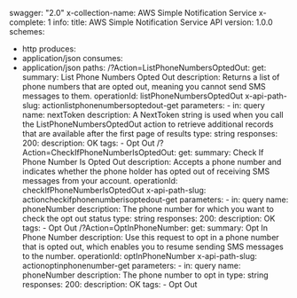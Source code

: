 swagger: "2.0"
x-collection-name: AWS Simple Notification Service
x-complete: 1
info:
  title: AWS Simple Notification Service API
  version: 1.0.0
schemes:
- http
produces:
- application/json
consumes:
- application/json
paths:
  /?Action=ListPhoneNumbersOptedOut:
    get:
      summary: List Phone Numbers Opted Out
      description: Returns a list of phone numbers that are opted out, meaning you
        cannot send SMS messages to them.
      operationId: listPhoneNumbersOptedOut
      x-api-path-slug: actionlistphonenumbersoptedout-get
      parameters:
      - in: query
        name: nextToken
        description: A NextToken string is used when you call the      ListPhoneNumbersOptedOut
          action to retrieve additional records that are      available after the
          first page of results
        type: string
      responses:
        200:
          description: OK
      tags:
      - Opt Out
  /?Action=CheckIfPhoneNumberIsOptedOut:
    get:
      summary: Check If Phone Number Is Opted Out
      description: Accepts a phone number and indicates whether the phone holder has
        opted out of receiving SMS messages from your account.
      operationId: checkIfPhoneNumberIsOptedOut
      x-api-path-slug: actioncheckifphonenumberisoptedout-get
      parameters:
      - in: query
        name: phoneNumber
        description: The phone number for which you want to check the opt out status
        type: string
      responses:
        200:
          description: OK
      tags:
      - Opt Out
  /?Action=OptInPhoneNumber:
    get:
      summary: Opt In Phone Number
      description: Use this request to opt in a phone number that is opted out, which
        enables you to resume sending SMS messages to the number.
      operationId: optInPhoneNumber
      x-api-path-slug: actionoptinphonenumber-get
      parameters:
      - in: query
        name: phoneNumber
        description: The phone number to opt in
        type: string
      responses:
        200:
          description: OK
      tags:
      - Opt Out